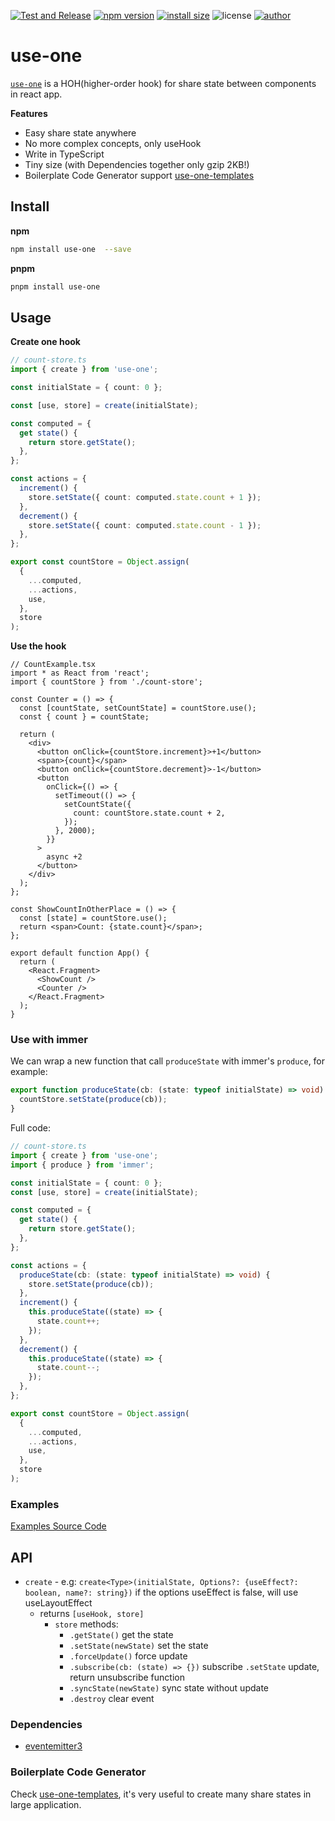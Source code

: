 [![Test and Release](https://github.com/suhaotian/use-one/actions/workflows/test-release.yml/badge.svg)](https://github.com/suhaotian/use-one/actions/workflows/test-release.yml)
[![npm version](https://badgen.net/npm/v/use-one?color=green)](https://www.npmjs.com/package/use-one)
[![install size](https://packagephobia.com/badge?p=use-one@latest)](https://packagephobia.com/result?p=use-one@latest)
![license](https://badgen.net/npm/license/use-one?color=green)
[![author](https://badgen.net/badge/icon/Made%20by%20suhaotian?icon=github&label&color=black&labelColor=black)](https://github.com/suhaotian)

# use-one

[`use-one`](/) is a HOH(higher-order hook) for share state between components in react app.

**Features**

- Easy share state anywhere
- No more complex concepts, only useHook
- Write in TypeScript
- Tiny size (with Dependencies together only gzip 2KB!)
- Boilerplate Code Generator support [use-one-templates](https://github.com/suhaotian/use-one-templates)

## Install

**npm**

```bash
npm install use-one  --save
```

**pnpm**

```bash
pnpm install use-one
```

## Usage

**Create one hook**

```ts
// count-store.ts
import { create } from 'use-one';

const initialState = { count: 0 };

const [use, store] = create(initialState);

const computed = {
  get state() {
    return store.getState();
  },
};

const actions = {
  increment() {
    store.setState({ count: computed.state.count + 1 });
  },
  decrement() {
    store.setState({ count: computed.state.count - 1 });
  },
};

export const countStore = Object.assign(
  {
    ...computed,
    ...actions,
    use,
  },
  store
);
```

**Use the hook**

```tsx
// CountExample.tsx
import * as React from 'react';
import { countStore } from './count-store';

const Counter = () => {
  const [countState, setCountState] = countStore.use();
  const { count } = countState;

  return (
    <div>
      <button onClick={countStore.increment}>+1</button>
      <span>{count}</span>
      <button onClick={countStore.decrement}>-1</button>
      <button
        onClick={() => {
          setTimeout(() => {
            setCountState({
              count: countStore.state.count + 2,
            });
          }, 2000);
        }}
      >
        async +2
      </button>
    </div>
  );
};

const ShowCountInOtherPlace = () => {
  const [state] = countStore.use();
  return <span>Count: {state.count}</span>;
};

export default function App() {
  return (
    <React.Fragment>
      <ShowCount />
      <Counter />
    </React.Fragment>
  );
}
```

### Use with immer

We can wrap a new function that call `produceState` with immer's `produce`, for example:

```ts
export function produceState(cb: (state: typeof initialState) => void) {
  countStore.setState(produce(cb));
}
```

Full code:

```ts
// count-store.ts
import { create } from 'use-one';
import { produce } from 'immer';

const initialState = { count: 0 };
const [use, store] = create(initialState);

const computed = {
  get state() {
    return store.getState();
  },
};

const actions = {
  produceState(cb: (state: typeof initialState) => void) {
    store.setState(produce(cb));
  },
  increment() {
    this.produceState((state) => {
      state.count++;
    });
  },
  decrement() {
    this.produceState((state) => {
      state.count--;
    });
  },
};

export const countStore = Object.assign(
  {
    ...computed,
    ...actions,
    use,
  },
  store
);
```

### Examples

[Examples Source Code](https://github.com/suhaotian/use-one/tree/master/example)

## API

- `create` - e.g: `create<Type>(initialState, Options?: {useEffect?: boolean, name?: string})`
  if the options useEffect is false, will use useLayoutEffect
  - returns `[useHook, store]`
    - `store` methods:
      - `.getState()` get the state
      - `.setState(newState)` set the state
      - `.forceUpdate()` force update
      - `.subscribe(cb: (state) => {})` subscribe `.setState` update, return unsubscribe function
      - `.syncState(newState)` sync state without update
      - `.destroy` clear event

### Dependencies

- [eventemitter3](https://github.com/primus/eventemitter3)

### Boilerplate Code Generator

Check [use-one-templates](https://github.com/suhaotian/use-one-templates), it's very useful to create many share states in large application.
